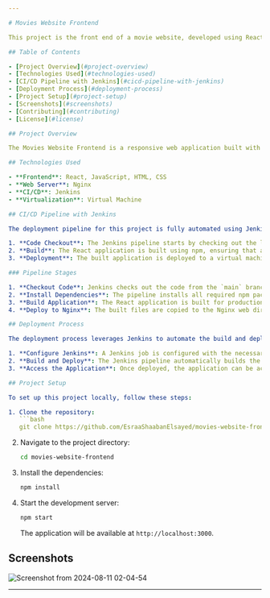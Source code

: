```yaml
---

# Movies Website Frontend

This project is the front end of a movie website, developed using React and deployed using Jenkins with Nginx on a virtual machine. The primary goal of this project is to demonstrate proficiency in setting up continuous integration and continuous deployment (CI/CD) pipelines using Jenkins, while effectively deploying a React application on an Nginx web server.

## Table of Contents

- [Project Overview](#project-overview)
- [Technologies Used](#technologies-used)
- [CI/CD Pipeline with Jenkins](#cicd-pipeline-with-jenkins)
- [Deployment Process](#deployment-process)
- [Project Setup](#project-setup)
- [Screenshots](#screenshots)
- [Contributing](#contributing)
- [License](#license)

## Project Overview

The Movies Website Frontend is a responsive web application built with React. It provides users with an interactive interface to browse and search for movies. This project showcases the automation of  the deployment process of a front-end application using Jenkins, ensuring smooth and reliable updates to the live environment.

## Technologies Used

- **Frontend**: React, JavaScript, HTML, CSS
- **Web Server**: Nginx
- **CI/CD**: Jenkins
- **Virtualization**: Virtual Machine

## CI/CD Pipeline with Jenkins

The deployment pipeline for this project is fully automated using Jenkins. The pipeline is designed to perform the following steps:

1. **Code Checkout**: The Jenkins pipeline starts by checking out the latest code from the GitHub repository.
2. **Build**: The React application is built using npm, ensuring that all dependencies are installed and the production-ready build is created.
3. **Deployment**: The built application is deployed to a virtual machine where Nginx is configured to serve the React application on port 90.

### Pipeline Stages

1. **Checkout Code**: Jenkins checks out the code from the `main` branch of the GitHub repository.
2. **Install Dependencies**: The pipeline installs all required npm packages.
3. **Build Application**: The React application is built for production using the `npm run build` command.
4. **Deploy to Nginx**: The built files are copied to the Nginx web directory on the virtual machine, and Nginx is configured to serve the application on port 90.

## Deployment Process

The deployment process leverages Jenkins to automate the build and deployment of the React application:

1. **Configure Jenkins**: A Jenkins job is configured with the necessary credentials and environment settings to access the virtual machine.
2. **Build and Deploy**: The Jenkins pipeline automatically builds the React app and deploys it to the virtual machine where Nginx is configured to serve it.
3. **Access the Application**: Once deployed, the application can be accessed via the VM's IP address on port 90.

## Project Setup

To set up this project locally, follow these steps:

1. Clone the repository:
   ```bash
   git clone https://github.com/EsraaShaabanElsayed/movies-website-frontend.git
   ```
2. Navigate to the project directory:
   ```bash
   cd movies-website-frontend
   ```
3. Install the dependencies:
   ```bash
   npm install
   ```
4. Start the development server:
   ```bash
   npm start
   ```
   The application will be available at `http://localhost:3000`.

## Screenshots

![Screenshot from 2024-08-11 02-04-54](https://github.com/user-attachments/assets/e1f93796-ead9-4ced-b789-4d29428fc6db)



---
```

